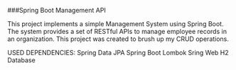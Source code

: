###Spring Boot Management API

This project implements a simple Management System using Spring Boot. 
The system provides a set of RESTful APIs to manage employee records in an organization. This project was created to brush up my CRUD operations.

USED DEPENDENCIES:
Spring Data JPA
Spring Boot
Lombok
Sring Web
H2 Database





